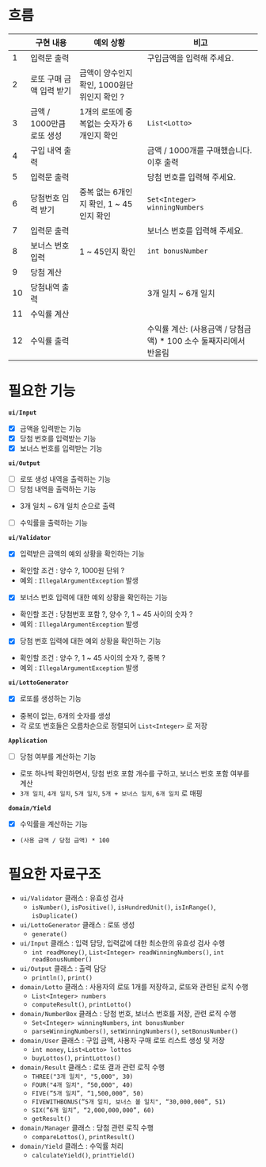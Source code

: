 # 흐름
|  | 구현 내용 | 예외 상황 | 비고                                        |
| --- | --- | --- |-------------------------------------------|
| 1 | 입력문 출력 |  | 구입금액을 입력해 주세요.                            |
| 2 | 로또 구매 금액 입력 받기 | 금액이 양수인지 확인, 1000원단위인지 확인 ? |                                           |
| 3 | 금액 / 1000만큼 로또 생성 | 1개의 로또에 중복없는 숫자가 6개인지 확인 | `List<Lotto>`                             |
| 4 | 구입 내역 출력 |  | 금액 / 1000개를 구매했습니다. 이후 출력                 |
| 5 | 입력문 출력 |  | 당첨 번호를 입력해 주세요.                           |
| 6 | 당첨번호 입력 받기 | 중복 없는 6개인지 확인, 1 ~ 45인지 확인 | `Set<Integer> winningNumbers`             |
| 7 | 입력문 출력 |  | 보너스 번호를 입력해 주세요.                          |
| 8 | 보너스 번호 입력 | 1 ~ 45인지 확인 | `int bonusNumber`                         |
| 9 | 당첨 계산 |  |                                           |
| 10 | 당첨내역 출력 |  | 3개 일치 ~ 6개 일치                             |
| 11 | 수익률 계산 |  |                                           |
| 12 | 수익률 출력 |  | 수익률 계산: (사용금액 / 당첨금액) * 100 소수 둘째자리에서 반올림 |

# 필요한 기능
**`ui/Input`**
- [x]  금액을 입력받는 기능
- [x]  당첨 번호를 입력받는 기능
- [x]  보너스 번호를 입력받는 기능

**`ui/Output`**
- [ ]  로또 생성 내역을 출력하는 기능
- [ ]  당첨 내역을 출력하는 기능
  - 3개 일치 ~ 6개 일치 순으로 출력
- [ ]  수익률을 출력하는 기능

**`ui/Validator`**
- [x]  입력받은 금액의 예외 상황을 확인하는 기능
  - 확인할 조건 : 양수 ?, 1000원 단위 ?
  - 예외 : `IllegalArgumentException` 발생
- [x]  보너스 번호 입력에 대한 예외 상황을 확인하는 기능
  - 확인할 조건 : 당첨번호 포함 ?, 양수 ?, 1 ~ 45 사이의 숫자 ?
  - 예외 : `IllegalArgumentException` 발생
- [x]  당첨 번호 입력에 대한 예외 상황을 확인하는 기능
  - 확인할 조건 : 양수 ?, 1 ~ 45 사이의 숫자 ?, 중복 ?
  - 예외 : `IllegalArgumentException` 발생

**`ui/LottoGenerator`**
- [x]  로또를 생성하는 기능
  - 중복이 없는, 6개의 숫자를 생성
  - 각 로또 번호들은 오름차순으로 정렬되어 `List<Integer>` 로 저장

**`Application`**
- [ ]  당첨 여부를 계산하는 기능
  - 로또 하나씩 확인하면서, 당첨 번호 포함 개수를 구하고, 보너스 번호 포함 여부를 계산
  - `3개 일치`, `4개 일치`, `5개 일치`, `5개 + 보너스 일치`, `6개 일치` 로 매핑

**`domain/Yield`**
- [x]  수익률을 계산하는 기능
  - `(사용 금액 / 당첨 금액) * 100`

# 필요한 자료구조
- `ui/Validator` 클래스 : 유효성 검사
  - `isNumber()`, `isPositive()`, `isHundredUnit()`, `isInRange()`, `isDuplicate()`
- `ui/LottoGenerator` 클래스 : 로또 생성
  - `generate()`
- `ui/Input` 클래스 : 입력 담당, 입력값에 대한 최소한의 유효성 검사 수행
  - `int readMoney()`, `List<Integer> readWinningNumbers()`, `int readBonusNumber()`
- `ui/Output` 클래스 : 출력 담당
  - `println()`, `print()`
- `domain/Lotto` 클래스 : 사용자의 로또 1개를 저장하고, 로또와 관련된 로직 수행
  - `List<Integer> numbers`
  - `computeResult()`, `printLotto()`
- `domain/NumberBox` 클래스 : 당첨 번호, 보너스 번호를 저장, 관련 로직 수행
  - `Set<Integer> winningNumbers`, `int bonusNumber`
  - `parseWinningNumbers()`, `setWinningNumbers()`, `setBonusNumber()`
- `domain/User` 클래스 : 구입 금액, 사용자 구매 로또 리스트 생성 및 저장
  - `int money`, `List<Lotto> lottos`
  - `buyLottos()`, `printLottos()`
- `domain/Result` 클래스 : 로또 결과 관련 로직 수행
  - `THREE("3개 일치", "5,000", 30)`
  - `FOUR("4개 일치", “50,000", 40)`
  - `FIVE(”5개 일치”, “1,500,000”, 50)`
  - `FIVEWITHBONUS(”5개 일치, 보너스 볼 일치", “30,000,000”, 51)`
  - `SIX(”6개 일치”, “2,000,000,000”, 60)`
  - `getResult()`
- `domain/Manager` 클래스 : 당첨 관련 로직 수행
  - `compareLottos()`, `printResult()`
- `domain/Yield` 클래스 : 수익률 처리
  - `calculateYield()`, `printYield()`